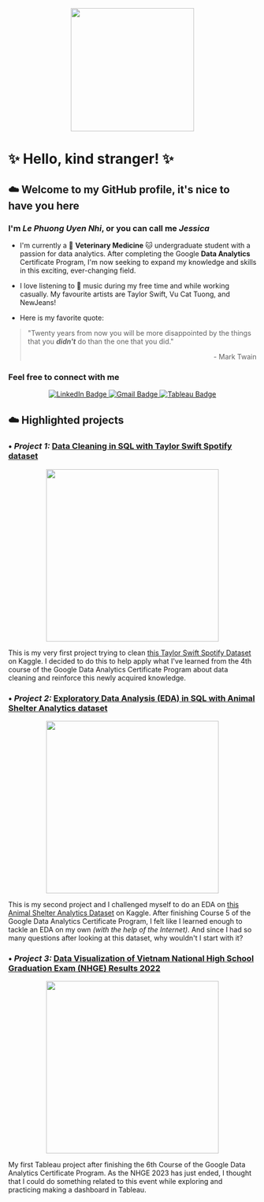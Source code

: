 <div id="header" align="center">
  <img src="https://steamuserimages-a.akamaihd.net/ugc/1631947648964785474/81CBA15178466DD47195A239232202E78987B714/?imw=5000&imh=5000&ima=fit&impolicy=Letterbox&imcolor=%23000000&letterbox=false" width="250"/>
</div>

# ✨ **Hello, kind stranger!** ✨
## ☁️ Welcome to my GitHub profile, it's nice to have you here

### I'm *Le Phuong Uyen Nhi*, or you can call me *Jessica*

  - I'm currently a :dog: **Veterinary Medicine** :cat: undergraduate student with a passion for data analytics. After completing the Google **Data Analytics** Certificate Program, I'm now seeking to expand my knowledge and skills in this exciting, ever-changing field.
  
  - I love listening to :musical_note: music during my free time and while working casually. My favourite artists are Taylor Swift, Vu Cat Tuong, and NewJeans!
  
  - Here is my favorite quote:
  > "Twenty years from now you will be more disappointed by the things that you ***didn't*** do than the one that you did."
  > <p align="right">- Mark Twain</p>
  
### Feel free to connect with me
<div id="badges" align="center">
  <a href="https://www.linkedin.com/in/lpun-majessica/" {:target="_blank" rel="noopener"}>
    <img src="https://img.shields.io/badge/LinkedIn-blue?style=for-the-badge&logo=linkedin&logoColor=white" alt="LinkedIn Badge"/>
  </a>  
  <a href="mailto:nhi.lpu1205@gmail.com" target="_blank">
    <img src="https://img.shields.io/badge/Gmail-red?style=for-the-badge&logo=Gmail&logoColor=white" alt="Gmail Badge"/>
  </a>
  <a href="https://public.tableau.com/app/profile/lpun.majessica" {:target="_blank" rel="noopener"}>
    <img src="https://img.shields.io/badge/Tableau-E97627?style=for-the-badge&logo=Tableau&logoColor=white" alt="Tableau Badge"/>
  </a>  
 </div>
  
## ☁️ Highlighted projects

### • *Project 1:* [Data Cleaning in SQL with Taylor Swift Spotify dataset](https://github.com/lpun-majessica/DataAnalyticsPortfolio/blob/main/SQL/data_cleaning_taylor_swift.ipynb)

<div id="banner" align="center">
  <img src="https://img.buzzfeed.com/buzzfeed-static/static/2023-03/18/20/asset/4384748fe195/sub-buzz-14447-1679170744-1.jpg" width="350"/>
</div>

This is my very first project trying to clean [this Taylor Swift Spotify Dataset](https://www.kaggle.com/datasets/jarredpriester/taylor-swift-spotify-dataset) on Kaggle. I decided to do this to help apply what I've learned from the 4th course of the Google Data Analytics Certificate Program about data cleaning and reinforce this newly acquired knowledge.

### • *Project 2:* [Exploratory Data Analysis (EDA) in SQL with Animal Shelter Analytics dataset](https://github.com/lpun-majessica/DataAnalyticsPortfolio/blob/main/SQL/eda_animal_shelter.ipynb)

<div id="banner" align="center">
  <img src="https://firehouseaustin.com/wp-content/uploads/2021/09/7.jpg" width="350"/>
</div>

This is my second project and I challenged myself to do an EDA on [this Animal Shelter Analytics Dataset](https://www.kaggle.com/datasets/jackdaoud/animal-shelter-analytics) on Kaggle. After finishing Course 5 of the Google Data Analytics Certificate Program, I felt like I learned enough to tackle an EDA on my own *(with the help of the Internet)*. And since I had so many questions after looking at this dataset, why wouldn't I start with it?

### • *Project 3:* [Data Visualization of Vietnam National High School Graduation Exam (NHGE) Results 2022](https://public.tableau.com/app/profile/lpun.majessica/viz/TableauProjectVietnamNHSE2022/ResultReport)

<div id="banner" align="center">
  <img src="https://cdnimgen.vietnamplus.vn/t660/uploaded/wbxx/2022_07_07/national_high_school_graduation_exam_1.jpg" width="350"/>
</div>

My first Tableau project after finishing the 6th Course of the Google Data Analytics Certificate Program. As the NHGE 2023 has just ended, I thought that I could do something related to this event while exploring and practicing making a dashboard in Tableau.
